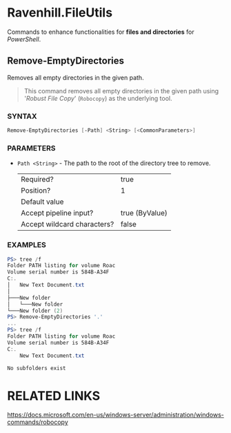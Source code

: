 # Ravenhill.FileUtils

Commands to enhance functionalities for **files and directories** for *PowerShell*.

## Remove-EmptyDirectories

Removes all empty directories in the given path.

> This command removes all empty directories in the given path using '*Robust File Copy*' 
> (`Robocopy`) as the underlying tool.

### SYNTAX

```powershell
Remove-EmptyDirectories [-Path] <String> [<CommonParameters>]
```

### PARAMETERS
- ``Path <String>`` - The path to the root of the directory tree to remove.

  |                             |                |
  | --------------------------- | -------------- |
  | Required?                   | true           |
  | Position?                   | 1              |
  | Default value               |                |
  | Accept pipeline input?      | true (ByValue) |
  | Accept wildcard characters? | false          |

### EXAMPLES

```powershell
PS> tree /f
Folder PATH listing for volume Roac
Volume serial number is 584B-A34F
C:.
│   New Text Document.txt
│
├───New folder
│   └───New folder
└───New folder (2)
PS> Remove-EmptyDirectories '.'
...
PS> tree /f
Folder PATH listing for volume Roac
Volume serial number is 584B-A34F
C:.
    New Text Document.txt

No subfolders exist
```

# RELATED LINKS

https://docs.microsoft.com/en-us/windows-server/administration/windows-commands/robocopy